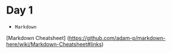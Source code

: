 # Day 1
* `Markdown`

[Markdown Cheatsheet] (https://github.com/adam-p/markdown-here/wiki/Markdown-Cheatsheet#links)
